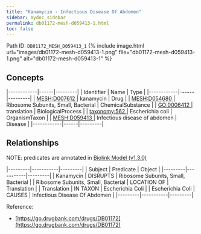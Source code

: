 ```yaml
---
title: "Kanamycin - Infectious Disease Of Abdomen"
sidebar: mydoc_sidebar
permalink: db01172-mesh-d059413-1.html
toc: false 
---
```



Path ID: `DB01172_MESH_D059413_1`
{% include image.html url="images/db01172-mesh-d059413-1.png" file="db01172-mesh-d059413-1.png" alt="db01172-mesh-d059413-1" %}

## Concepts

|------------|------|---------|
| Identifier | Name | Type    |
|------------|------|---------|
| <a href="https://identifiers.org/MESH:D007612">MESH:D007612 </a> | kanamycin | Drug |
| <a href="https://identifiers.org/MESH:D054680">MESH:D054680 </a> | Ribosome Subunits, Small, Bacterial | ChemicalSubstance |
| <a href="https://identifiers.org/GO:0006412">GO:0006412 </a> | translation | BiologicalProcess |
| <a href="https://identifiers.org/taxonomy:562">taxonomy:562 </a> | Escherichia coli | OrganismTaxon |
| <a href="https://identifiers.org/MESH:D059413">MESH:D059413 </a> | Infectious disease of abdomen | Disease |
|------------|------|---------|

## Relationships


NOTE: predicates are annotated in <a href="https://github.com/biolink/biolink-model/releases/tag/v1.3.0">Biolink Model (v1.3.0)</a>

|---------|-----------|---------|
| Subject | Predicate | Object  |
|---------|-----------|---------|
| Kanamycin | DISRUPTS | Ribosome Subunits, Small, Bacterial |
| Ribosome Subunits, Small, Bacterial | LOCATION OF | Translation |
| Translation | IN TAXON | Escherichia Coli |
| Escherichia Coli | CAUSES | Infectious Disease Of Abdomen |
|---------|-----------|---------|

Reference: 
  - [https://go.drugbank.com/drugs/DB01172](https://go.drugbank.com/drugs/DB01172)
